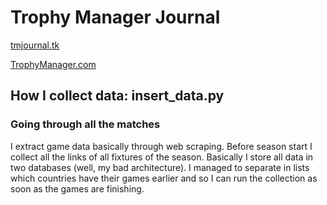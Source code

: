 # Trophy Manager Journal
[tmjournal.tk](https://tmjournal.tk)

[TrophyManager.com](http://trophymanager.com/?c=4322018)

## How I collect data: **insert_data.py**

### Going through all the matches

I extract game data basically through web scraping. 
Before season start I collect all the links of all fixtures of the season. 
Basically I store all data in two databases (well, my bad architecture).
I managed to separate in lists which countries have their games earlier and so I can run the collection as soon as the games are finishing.
